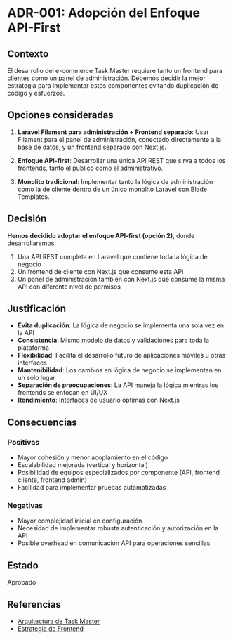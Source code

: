 # ADR-001: Adopción del Enfoque API-First

## Contexto

El desarrollo del e-commerce Task Master requiere tanto un frontend para clientes como un panel de administración. Debemos decidir la mejor estrategia para implementar estos componentes evitando duplicación de código y esfuerzos.

## Opciones consideradas

1. **Laravel Filament para administración + Frontend separado**: Usar Filament para el panel de administración, conectado directamente a la base de datos, y un frontend separado con Next.js.

2. **Enfoque API-first**: Desarrollar una única API REST que sirva a todos los frontends, tanto el público como el administrativo.

3. **Monolito tradicional**: Implementar tanto la lógica de administración como la de cliente dentro de un único monolito Laravel con Blade Templates.

## Decisión

**Hemos decidido adoptar el enfoque API-first (opción 2)**, donde desarrollaremos:

1. Una API REST completa en Laravel que contiene toda la lógica de negocio
2. Un frontend de cliente con Next.js que consume esta API
3. Un panel de administración también con Next.js que consume la misma API con diferente nivel de permisos

## Justificación

- **Evita duplicación**: La lógica de negocio se implementa una sola vez en la API
- **Consistencia**: Mismo modelo de datos y validaciones para toda la plataforma
- **Flexibilidad**: Facilita el desarrollo futuro de aplicaciones móviles u otras interfaces
- **Mantenibilidad**: Los cambios en lógica de negocio se implementan en un solo lugar
- **Separación de preocupaciones**: La API maneja la lógica mientras los frontends se enfocan en UI/UX
- **Rendimiento**: Interfaces de usuario óptimas con Next.js

## Consecuencias

### Positivas
- Mayor cohesión y menor acoplamiento en el código
- Escalabilidad mejorada (vertical y horizontal)
- Posibilidad de equipos especializados por componente (API, frontend cliente, frontend admin)
- Facilidad para implementar pruebas automatizadas

### Negativas
- Mayor complejidad inicial en configuración
- Necesidad de implementar robusta autenticación y autorización en la API
- Posible overhead en comunicación API para operaciones sencillas

## Estado

Aprobado

## Referencias

- [Arquitectura de Task Master](../architecture.md)
- [Estrategia de Frontend](../frontend-strategy.md) 
